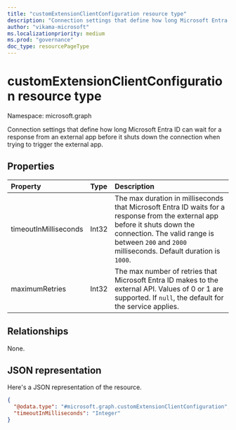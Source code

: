 ```yaml
---
title: "customExtensionClientConfiguration resource type"
description: "Connection settings that define how long Microsoft Entra ID can wait for a response from an external app before it shuts down the connection. Only timeoutInMilliseconds is supported."
author: "vikama-microsoft"
ms.localizationpriority: medium
ms.prod: "governance"
doc_type: resourcePageType
---
```


# customExtensionClientConfiguration resource type

Namespace: microsoft.graph

Connection settings that define how long Microsoft Entra ID can wait for a response from an external app before it shuts down the connection when trying to trigger the external app.

## Properties

|Property|Type|Description|
|:---|:---|:---|
|timeoutInMilliseconds|Int32|The max duration in milliseconds that Microsoft Entra ID waits for a response from the external app before it shuts down the connection. The valid range is between `200` and `2000` milliseconds. Default duration is `1000`.|
|maximumRetries|Int32|The max number of retries that Microsoft Entra ID makes to the external API. Values of 0 or 1 are supported. If `null`, the default for the service applies.|

## Relationships


None.

## JSON representation


Here's a JSON representation of the resource.
<!-- {
  "blockType": "resource",
  "@odata.type": "microsoft.graph.customExtensionClientConfiguration"
}
-->
``` json
{
  "@odata.type": "#microsoft.graph.customExtensionClientConfiguration",
  "timeoutInMilliseconds": "Integer"
}
```
